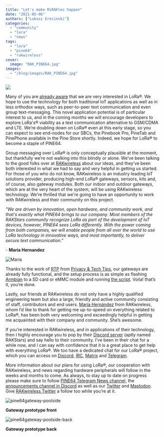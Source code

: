 ```yaml
---
title: "Let's make MiRAKles happen"
date: "2021-05-06"
authors: ["Lukasz Erecinski"]
categories:
  - "community"
  - "lora"
  - "news"
tags: 
  - "lora"
  - "pine64"
  - "rakwireless"
cover: 
  image: "RAK_PINE64.jpg"
images:
  - "/blog/images/RAK_PINE64.jpg"
---
```


![](/blog/images/RAK_PINE64.jpg)

Many of you are [already aware](https://www.pine64.org/2021/04/15/april-update-new-developments/) that we are very interested in LoRa®. We hope to use the technology for both traditional IoT applications as well as in less orthodox ways, such as peer-to-peer text communication and even group text-messaging. This novel application potential is of particular interest to us, and in the coming months we will encourage developers to explore LoRa's® viability as a text communication alternative to GSM/CDMA and LTE. We’re doubling down on LoRa® even at this early stage, so you can expect to see end-nodes for our SBCs, the Pinebook Pro, PineTab and PinePhone available in the Pine Store shortly. Indeed, we hope for LoRa® to become a staple of PINE64.

Group messaging over LoRa® is only conceptually plausible at the moment, but thankfully we’re not walking into this blindly or alone. We’ve been talking to the good folks over at [RAKwireless](https://www.rakwireless.com) about our ideas, and they’ve been both interested in what we had to say and very helpful in getting us started. For those of you who do not know, RAKwireless is an industry leading IoT solutions provider, producing high-end LoRa® gateways, sensors, kits and, of course, also gateway modules. Both our indoor and outdoor gateways, which are at the very heart of the system, will be using RAKwireless technology. We're thrilled that we're going to have an opportunity to work with RAKwireless and their community on this project.

_"We are driven by innovation, open hardware, and community work, and that's exactly what PINE64 brings to our company. Most members of the RAKStars community recognize LoRa as part of the development of IoT devices, however, PINE64 sees LoRa differently. With the power coming from both companies, we will enable people from all over the world to use LoRa technology in innovative ways, and most importantly, to deliver secure text communication."_

\- **Maria Hernandez**

![Maria](/blog/images/Maria-p6mj1ahgth6jz8qyfu9d1pr4e0smt2g8sqas7aj9dw.jpeg "Maria")

Thanks to the work of [RTP](https://twitter.com/TvPrivacy) from [Privacy & Tech Tips](https://www.youtube.com/channel/UChVCEXzi39_YEpUQhqmEFrQ), our gateways are already fully functional, and the setup process is as simple as flashing [Armbian](https://www.armbian.com/sopine-a64/) to a SD card or eMMC module and running [the script](https://github.com/RightToPrivacy/rak_common_for_gateway/). Voila! that’s it, you’re done.

Lastly, our friends at RAKwireless do not only have a highly qualified engineering team but also a large, friendly and active community consisting of staff, contributors and end users. [María Hernández](https://twitter.com/makahernandez?lang=en) from RAKwireless, whom I’d like to thank for getting me up-to-speed on everything related to LoRa®, has been both very welcoming and exceedingly helpful in getting me acquainted with their company and community. She’s awesome.  

If you’re interested in RAKwireless, and in applications of their technology, then I highly encourage you to pop by their [Discord server](https://bit.ly/rakstars-discord) (aptly named RAKStars) and say hello to their community. I’ve been in their chat for a while now, and I can say with confidence that it is a great place to get help with everything LoRa®. We too have a dedicated chat for our LoRa® project, which you can access on [Discord](https://discord.gg/pine64), [IRC](https://www.pine64.org/web-irc/), [Matrix](https://riot.im/app/#/room/#pinelora:matrix.org) and [Telegram](https://t.me/pine64lora).  

More information about our plans for using LoRa®, our cooperation with RAKwireless, and news regarding hardware peripherals will follow in the weeks and months to come. As always, to stay up to date on progress please make sure to follow [PINE64 Telegram News channel,](https://t.me/PINE64_News) the [announcements channel in Discord](https://discord.gg/pine64) as well as our [Twitter](https://twitter.com/thepine64) and [Mastodon](https://fosstodon.org/@PINE64). Give [RAKwireless Twitter](https://twitter.com/RAKwireless) a follow too while you’re at it. 

![pine64gateway-poolside](/blog/images/pine64gateway-poolside-p6lj6gojnjwes8b0f2glaq761jv3jx7cl0640l4qu4.jpg "pine64gateway-poolside")

**Gateway prototype front**

![pine64gateway-poolside-back](/blog/images/pine64gateway-poolside-back-p6lj79tjjf0as54oox20y0ugghvh6jf110e5w5xjn2.jpg "pine64gateway-poolside-back")

**Gateway prototype back**
